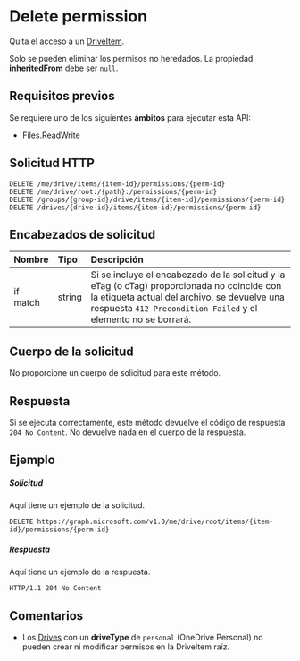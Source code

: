 # <a name="delete-permission"></a>Delete permission

Quita el acceso a un [DriveItem](../resources/driveitem.md).

Solo se pueden eliminar los permisos no heredados. La propiedad **inheritedFrom** debe ser `null`.

## <a name="prerequisites"></a>Requisitos previos
Se requiere uno de los siguientes **ámbitos** para ejecutar esta API:

  * Files.ReadWrite

## <a name="http-request"></a>Solicitud HTTP

<!-- { "blockType": "ignored" } -->
```http
DELETE /me/drive/items/{item-id}/permissions/{perm-id}
DELETE /me/drive/root:/{path}:/permissions/{perm-id}
DELETE /groups/{group-id}/drive/items/{item-id}/permissions/{perm-id}
DELETE /drives/{drive-id}/items/{item-id}/permissions/{perm-id}
```

## <a name="request-headers"></a>Encabezados de solicitud

| Nombre          | Tipo   | Descripción                                                                                                                                                                                       |
|:--------------|:-------|:--------------------------------------------------------------------------------------------------------------------------------------------------------------------------------------------------|
| if-match      | string | Si se incluye el encabezado de la solicitud y la eTag (o cTag) proporcionada no coincide con la etiqueta actual del archivo, se devuelve una respuesta `412 Precondition Failed` y el elemento no se borrará. |

## <a name="request-body"></a>Cuerpo de la solicitud
No proporcione un cuerpo de solicitud para este método.

## <a name="response"></a>Respuesta
Si se ejecuta correctamente, este método devuelve el código de respuesta `204 No Content`. No devuelve nada en el cuerpo de la respuesta.

## <a name="example"></a>Ejemplo

##### <a name="request"></a>Solicitud

Aquí tiene un ejemplo de la solicitud.

<!-- {
  "blockType": "request",
  "name": "delete_permission"
}-->
```http
DELETE https://graph.microsoft.com/v1.0/me/drive/root/items/{item-id}/permissions/{perm-id}
```

##### <a name="response"></a>Respuesta

Aquí tiene un ejemplo de la respuesta.

<!-- {
  "blockType": "response",
  "truncated": false
} -->
```http
HTTP/1.1 204 No Content
```

## <a name="remarks"></a>Comentarios

* Los [Drives](../resources/drive.md) con un **driveType** de `personal` (OneDrive Personal) no pueden crear ni modificar permisos en la DriveItem raíz. 

<!-- uuid: 8fcb5dbc-d5aa-4681-8e31-b001d5168d79
2015-10-25 14:57:30 UTC -->
<!-- {
  "type": "#page.annotation",
  "description": "Delete permission",
  "keywords": "",
  "section": "documentation",
  "tocPath": "OneDrive/Item/Delete permission"
}-->
